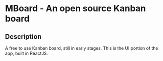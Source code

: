 # MBoard - An open source Kanban board

## Description
A free to use Kanban board, still in early stages. This is the UI portion of the app, built in ReactJS.
